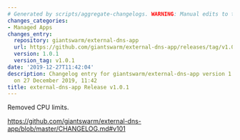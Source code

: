 ```yaml
---
# Generated by scripts/aggregate-changelogs. WARNING: Manual edits to this files will be overwritten.
changes_categories:
- Managed Apps
changes_entry:
  repository: giantswarm/external-dns-app
  url: https://github.com/giantswarm/external-dns-app/releases/tag/v1.0.1
  version: 1.0.1
  version_tag: v1.0.1
date: '2019-12-27T11:42:04'
description: Changelog entry for giantswarm/external-dns-app version 1.0.1, published
  on 27 December 2019, 11:42
title: external-dns-app Release v1.0.1
---
```


Removed CPU limits.

https://github.com/giantswarm/external-dns-app/blob/master/CHANGELOG.md#v101
